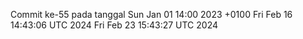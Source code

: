 Commit ke-55 pada tanggal Sun Jan 01 14:00 2023 +0100
Fri Feb 16 14:43:06 UTC 2024
Fri Feb 23 15:43:27 UTC 2024
